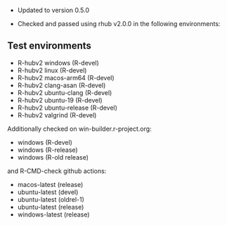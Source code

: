 * Updated to version 0.5.0

* Checked and passed using rhub v2.0.0 in the following environments:

## Test environments
- R-hubv2 windows (R-devel)
- R-hubv2 linux (R-devel)
- R-hubv2 macos-arm64 (R-devel)
- R-hubv2 clang-asan (R-devel)
- R-hubv2 ubuntu-clang (R-devel)
- R-hubv2 ubuntu-19 (R-devel)
- R-hubv2 ubuntu-release (R-devel)
- R-hubv2 valgrind (R-devel)


Additionally checked on win-builder.r-project.org:

- windows (R-devel)
- windows (R-release)
- windows (R-old release)

and R-CMD-check github actions:

- macos-latest (release)
- ubuntu-latest (devel)
- ubuntu-latest (oldrel-1)
- ubuntu-latest (release)
- windows-latest (release)
